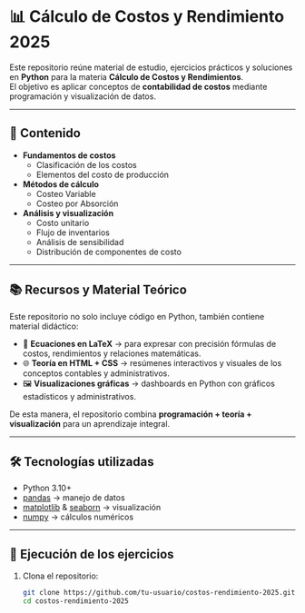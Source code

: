 # 📊 Cálculo de Costos y Rendimiento 2025

Este repositorio reúne material de estudio, ejercicios prácticos y soluciones en **Python** para la materia **Cálculo de Costos y Rendimientos**.  
El objetivo es aplicar conceptos de **contabilidad de costos** mediante programación y visualización de datos.

---

## 📘 Contenido

- **Fundamentos de costos**
  - Clasificación de los costos
  - Elementos del costo de producción
- **Métodos de cálculo**
  - Costeo Variable
  - Costeo por Absorción
- **Análisis y visualización**
  - Costo unitario
  - Flujo de inventarios
  - Análisis de sensibilidad
  - Distribución de componentes de costo

---

## 📚 Recursos y Material Teórico

Este repositorio no solo incluye código en Python, también contiene material didáctico:

- 📐 **Ecuaciones en LaTeX** → para expresar con precisión fórmulas de costos, rendimientos y relaciones matemáticas.  
- 🌐 **Teoría en HTML + CSS** → resúmenes interactivos y visuales de los conceptos contables y administrativos.  
- 🖼️ **Visualizaciones gráficas** → dashboards en Python con gráficos estadísticos y administrativos.  

De esta manera, el repositorio combina **programación + teoría + visualización** para un aprendizaje integral.

---

## 🛠️ Tecnologías utilizadas

- Python 3.10+
- [pandas](https://pandas.pydata.org/) → manejo de datos  
- [matplotlib](https://matplotlib.org/) & [seaborn](https://seaborn.pydata.org/) → visualización  
- [numpy](https://numpy.org/) → cálculos numéricos  

---

## 🚀 Ejecución de los ejercicios

1. Clona el repositorio:  
   ```bash
   git clone https://github.com/tu-usuario/costos-rendimiento-2025.git
   cd costos-rendimiento-2025

